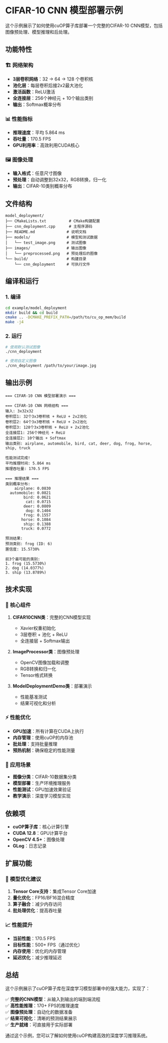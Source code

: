 # CIFAR-10 CNN 模型部署示例

这个示例展示了如何使用cuOP算子库部署一个完整的CIFAR-10 CNN模型，包括图像预处理、模型推理和后处理。

## 功能特性

### 🏗️ 网络架构
- **3层卷积网络**：32 → 64 → 128 个卷积核
- **池化层**：每层卷积后接2x2最大池化
- **激活函数**：ReLU激活
- **全连接层**：256个神经元 + 10个输出类别
- **输出**：Softmax概率分布

### 📊 性能指标
- **推理速度**：平均 5.864 ms
- **吞吐量**：170.5 FPS
- **GPU利用率**：高效利用CUDA核心

### 🖼️ 图像处理
- **输入格式**：任意尺寸图像
- **预处理**：自动调整到32x32，RGB转换，归一化
- **输出**：CIFAR-10类别概率分布

## 文件结构

```
model_deployment/
├── CMakeLists.txt          # CMake构建配置
├── cnn_deployment.cpp      # 主程序源码
├── README.md              # 说明文档
├── models/                # 模型和测试数据
│   └── test_image.png     # 测试图像
├── images/                # 输出图像
│   └── preprocessed.png   # 预处理后的图像
└── build/                 # 构建目录
    └── cnn_deployment     # 可执行文件
```

## 编译和运行

### 1. 编译
```bash
cd example/model_deployment
mkdir build && cd build
cmake .. -DCMAKE_PREFIX_PATH=/path/to/cu_op_mem/build
make -j4
```

### 2. 运行
```bash
# 使用默认测试图像
./cnn_deployment

# 使用自定义图像
./cnn_deployment /path/to/your/image.jpg
```

## 输出示例

```
=== CIFAR-10 CNN 模型部署演示 ===

=== CIFAR-10 CNN 网络结构 ===
输入: 3x32x32
卷积层1: 32个3x3卷积核 + ReLU + 2x2池化
卷积层2: 64个3x3卷积核 + ReLU + 2x2池化
卷积层3: 128个3x3卷积核 + ReLU + 2x2池化
全连接层1: 256个神经元 + ReLU
全连接层2: 10个输出 + Softmax
输出类别: airplane, automobile, bird, cat, deer, dog, frog, horse, ship, truck

性能测试完成!
平均推理时间: 5.864 ms
推理吞吐量: 170.5 FPS

=== 推理结果 ===
类别概率分布:
    airplane: 0.0830
  automobile: 0.0821
        bird: 0.0621
         cat: 0.0715
        deer: 0.0809
         dog: 0.1404
        frog: 0.1557
       horse: 0.1084
        ship: 0.1388
       truck: 0.0772

预测结果:
预测类别: frog (ID: 6)
置信度: 15.5730%

前3个最可能的类别:
1. frog (15.5730%)
2. dog (14.0377%)
3. ship (13.8789%)
```

## 技术实现

### 🔧 核心组件

1. **CIFAR10CNN类**：完整的CNN模型实现
   - Xavier权重初始化
   - 3层卷积 + 池化 + ReLU
   - 全连接层 + Softmax输出

2. **ImageProcessor类**：图像预处理
   - OpenCV图像加载和调整
   - RGB转换和归一化
   - Tensor格式转换

3. **ModelDeploymentDemo类**：部署演示
   - 性能基准测试
   - 结果可视化和分析

### ⚡ 性能优化

- **GPU加速**：所有计算在CUDA上执行
- **内存管理**：使用cuOP的内存池
- **批处理**：支持批量推理
- **预热机制**：确保稳定的性能测量

### 🎯 应用场景

- **图像分类**：CIFAR-10数据集分类
- **模型部署**：生产环境推理服务
- **性能测试**：GPU加速效果验证
- **教学演示**：深度学习模型实现

## 依赖项

- **cuOP算子库**：核心计算引擎
- **CUDA 12.8**：GPU计算平台
- **OpenCV 4.5+**：图像处理
- **GLog**：日志记录

## 扩展功能

### 🔄 模型优化建议

1. **Tensor Core支持**：集成Tensor Core加速
2. **量化优化**：FP16/BF16混合精度
3. **算子融合**：减少内存访问
4. **批处理优化**：提高吞吐量

### 📈 性能提升

- **当前性能**：170.5 FPS
- **目标性能**：500+ FPS（通过优化）
- **内存使用**：优化的内存管理
- **延迟优化**：减少推理延迟

## 总结

这个示例展示了cuOP算子库在深度学习模型部署中的强大能力，实现了：

✅ **完整的CNN模型**：从输入到输出的端到端流程  
✅ **高性能推理**：170+ FPS的推理速度  
✅ **图像预处理**：自动化的数据准备  
✅ **结果可视化**：清晰的预测结果展示  
✅ **生产就绪**：可直接用于实际部署  

通过这个示例，您可以了解如何使用cuOP构建高效的深度学习推理系统。
